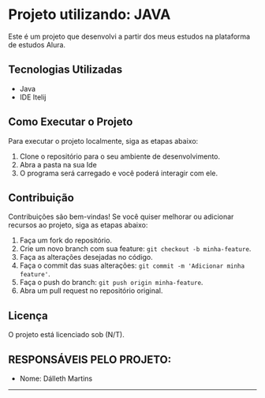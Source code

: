 
# Projeto utilizando: JAVA

Este é um projeto que desenvolvi a partir dos meus estudos na plataforma de estudos Alura.

## Tecnologias Utilizadas

- Java
- IDE Itelij

## Como Executar o Projeto

Para executar o projeto localmente, siga as etapas abaixo:

1. Clone o repositório para o seu ambiente de desenvolvimento.
2. Abra a pasta na sua Ide
3. O programa será carregado e você poderá interagir com ele.

## Contribuição

Contribuições são bem-vindas! Se você quiser melhorar ou adicionar recursos ao projeto, siga as etapas abaixo:

1. Faça um fork do repositório.
2. Crie um novo branch com sua feature: `git checkout -b minha-feature`.
3. Faça as alterações desejadas no código.
4. Faça o commit das suas alterações: `git commit -m 'Adicionar minha feature'`.
5. Faça o push do branch: `git push origin minha-feature`.
6. Abra um pull request no repositório original.

## Licença

O projeto está licenciado sob (N/T).

## RESPONSÁVEIS PELO PROJETO:

- Nome: Dálleth Martins

---

